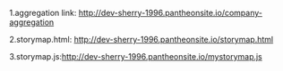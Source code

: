1.aggregation link: http://dev-sherry-1996.pantheonsite.io/company-aggregation 

2.storymap.html: http://dev-sherry-1996.pantheonsite.io/storymap.html 

3.storymap.js:http://dev-sherry-1996.pantheonsite.io/mystorymap.js
